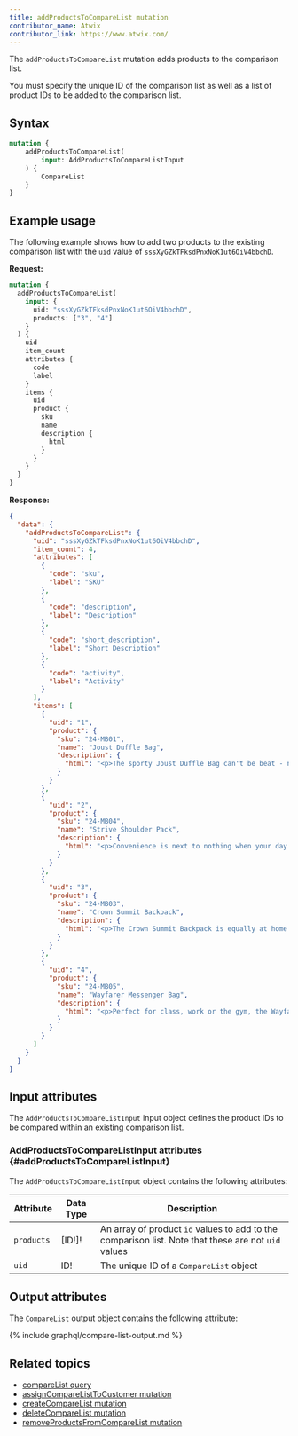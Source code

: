 ```yaml
---
title: addProductsToCompareList mutation
contributor_name: Atwix
contributor_link: https://www.atwix.com/
---
```


The `addProductsToCompareList` mutation adds products to the comparison list.

You must specify the unique ID of the comparison list as well as a list of product IDs to be added to the comparison list.

## Syntax

```graphql
mutation {
    addProductsToCompareList(
        input: AddProductsToCompareListInput
    ) {
        CompareList
    }
}
```

## Example usage

The following example shows how to add two products to the existing comparison list with the `uid` value of `sssXyGZkTFksdPnxNoK1ut6OiV4bbchD`.

**Request:**

```graphql
mutation {
  addProductsToCompareList(
    input: {
      uid: "sssXyGZkTFksdPnxNoK1ut6OiV4bbchD",
      products: ["3", "4"]
    }
  ) {
    uid
    item_count
    attributes {
      code
      label
    }
    items {
      uid
      product {
        sku
        name
        description {
          html
        }
      }
    }
  }
}
```

**Response:**

```json
{
  "data": {
    "addProductsToCompareList": {
      "uid": "sssXyGZkTFksdPnxNoK1ut6OiV4bbchD",
      "item_count": 4,
      "attributes": [
        {
          "code": "sku",
          "label": "SKU"
        },
        {
          "code": "description",
          "label": "Description"
        },
        {
          "code": "short_description",
          "label": "Short Description"
        },
        {
          "code": "activity",
          "label": "Activity"
        }
      ],
      "items": [
        {
          "uid": "1",
          "product": {
            "sku": "24-MB01",
            "name": "Joust Duffle Bag",
            "description": {
              "html": "<p>The sporty Joust Duffle Bag can't be beat - not in the gym, not on the luggage carousel, not anywhere. Big enough to haul a basketball or soccer ball and some sneakers with plenty of room to spare, it's ideal for athletes with places to go.<p>\n<ul>\n<li>Dual top handles.</li>\n<li>Adjustable shoulder strap.</li>\n<li>Full-length zipper.</li>\n<li>L 29\" x W 13\" x H 11\".</li>\n</ul>"
            }
          }
        },
        {
          "uid": "2",
          "product": {
            "sku": "24-MB04",
            "name": "Strive Shoulder Pack",
            "description": {
              "html": "<p>Convenience is next to nothing when your day is crammed with action. So whether you're heading to class, gym, or the unbeaten path, make sure you've got your Strive Shoulder Pack stuffed with all your essentials, and extras as well.</p>\n<ul>\n<li>Zippered main compartment.</li>\n<li>Front zippered pocket.</li>\n<li>Side mesh pocket.</li>\n<li>Cell phone pocket on strap.</li>\n<li>Adjustable shoulder strap and top carry handle.</li>\n</ul>"
            }
          }
        },
        {
          "uid": "3",
          "product": {
            "sku": "24-MB03",
            "name": "Crown Summit Backpack",
            "description": {
              "html": "<p>The Crown Summit Backpack is equally at home in a gym locker, study cube or a pup tent, so be sure yours is packed with books, a bag lunch, water bottles, yoga block, laptop, or whatever else you want in hand. Rugged enough for day hikes and camping trips, it has two large zippered compartments and padded, adjustable shoulder straps.</p>\n<ul>\n<li>Top handle.</li>\n<li>Grommet holes.</li>\n<li>Two-way zippers.</li>\n<li>H 20\" x W 14\" x D 12\".</li>\n<li>Weight: 2 lbs, 8 oz. Volume: 29 L.</li>\n<ul>"
            }
          }
        },
        {
          "uid": "4",
          "product": {
            "sku": "24-MB05",
            "name": "Wayfarer Messenger Bag",
            "description": {
              "html": "<p>Perfect for class, work or the gym, the Wayfarer Messenger Bag is packed with pockets. The dual-buckle flap closure reveals an organizational panel, and the roomy main compartment has spaces for your laptop and a change of clothes. An adjustable shoulder strap and easy-grip handle promise easy carrying.</p>\n<ul>\n<li>Multiple internal zip pockets.</li>\n<li>Made of durable nylon.</li>\n</ul>"
            }
          }
        }
      ]
    }
  }
}
```

## Input attributes

The `AddProductsToCompareListInput` input object defines the product IDs to be compared within an existing comparison list.

### AddProductsToCompareListInput attributes {#addProductsToCompareListInput}

The `AddProductsToCompareListInput` object contains the following attributes:

Attribute |  Data Type | Description
--- | --- | ---
`products` | [ID!]! | An array of product `id` values to add to the comparison list. Note that these are not `uid` values
`uid` | ID! | The unique ID of a `CompareList` object

## Output attributes

The `CompareList` output object contains the following attribute:

{% include graphql/compare-list-output.md %}

## Related topics

*  [compareList query]({{page.baseurl}}/graphql/queries/compare-list.html)
*  [assignCompareListToCustomer mutation]({{page.baseurl}}/graphql/mutations/assign-compare-list-to-customer.html)
*  [createCompareList mutation]({{page.baseurl}}/graphql/mutations/create-compare-list.html)
*  [deleteCompareList mutation]({{page.baseurl}}/graphql/mutations/delete-compare-list.html)
*  [removeProductsFromCompareList mutation]({{page.baseurl}}/graphql/mutations/remove-products-from-compare-list.html)
